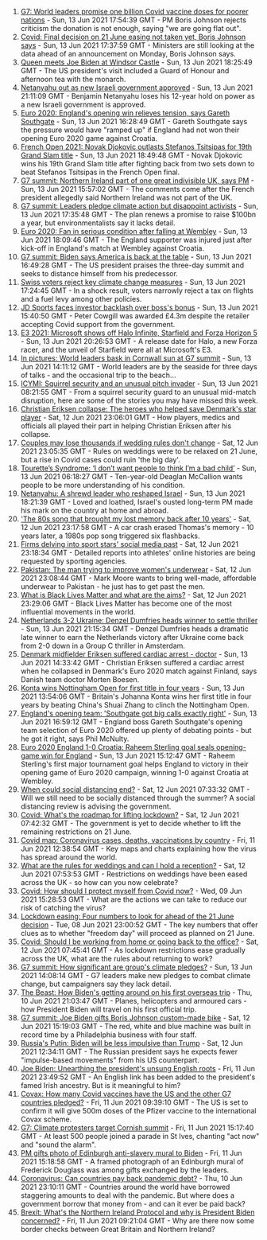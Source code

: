 1. [G7: World leaders promise one billion Covid vaccine doses for poorer nations](https://www.bbc.co.uk/news/uk-57461640) - Sun, 13 Jun 2021 17:54:39 GMT - PM Boris Johnson rejects criticism the donation is not enough, saying "we are going flat out".
2. [Covid: Final decision on 21 June easing not taken yet, Boris Johnson says](https://www.bbc.co.uk/news/uk-57459373) - Sun, 13 Jun 2021 17:37:59 GMT - Ministers are still looking at the data ahead of an announcement on Monday, Boris Johnson says.
3. [Queen meets Joe Biden at Windsor Castle](https://www.bbc.co.uk/news/uk-57461257) - Sun, 13 Jun 2021 18:25:49 GMT - The US president's visit included a Guard of Honour and afternoon tea with the monarch.
4. [Netanyahu out as new Israeli government approved](https://www.bbc.co.uk/news/world-middle-east-57462470) - Sun, 13 Jun 2021 21:11:09 GMT - Benjamin Netanyahu loses his 12-year hold on power as a new Israeli government is approved.
5. [Euro 2020: England's opening win relieves tension, says Gareth Southgate](https://www.bbc.co.uk/sport/football/57462180) - Sun, 13 Jun 2021 16:28:49 GMT - Gareth Southgate says the pressure would have "ramped up" if England had not won their opening Euro 2020 game against Croatia.
6. [French Open 2021: Novak Djokovic outlasts Stefanos Tsitsipas for 19th Grand Slam title](https://www.bbc.co.uk/sport/tennis/57461952) - Sun, 13 Jun 2021 18:49:48 GMT - Novak Djokovic wins his 19th Grand Slam title after fighting back from two sets down to beat Stefanos Tsitsipas in the French Open final.
7. [G7 summit: Northern Ireland part of one great indivisible UK, says PM](https://www.bbc.co.uk/news/uk-politics-57460077) - Sun, 13 Jun 2021 15:57:02 GMT - The comments come after the French president allegedly said Northern Ireland was not part of the UK.
8. [G7 summit: Leaders pledge climate action but disappoint activists](https://www.bbc.co.uk/news/world-57461670) - Sun, 13 Jun 2021 17:35:48 GMT - The plan renews a promise to raise $100bn a year, but environmentalists say it lacks detail.
9. [Euro 2020: Fan in serious condition after falling at Wembley](https://www.bbc.co.uk/news/uk-england-london-57461747) - Sun, 13 Jun 2021 18:09:46 GMT - The England supporter was injured just after kick-off in England's match at Wembley against Croatia.
10. [G7 summit: Biden says America is back at the table](https://www.bbc.co.uk/news/world-us-canada-57462047) - Sun, 13 Jun 2021 16:49:28 GMT - The US president praises the three-day summit and seeks to distance himself from his predecessor.
11. [Swiss voters reject key climate change measures](https://www.bbc.co.uk/news/world-europe-57457384) - Sun, 13 Jun 2021 17:24:45 GMT - In a shock result, voters narrowly reject a tax on flights and a fuel levy among other policies.
12. [JD Sports faces investor backlash over boss's bonus](https://www.bbc.co.uk/news/business-57459381) - Sun, 13 Jun 2021 15:40:50 GMT - Peter Cowgill was awarded £4.3m despite the retailer accepting Covid support from the government.
13. [E3 2021: Microsoft shows off Halo Infinite, Starfield and Forza Horizon 5](https://www.bbc.co.uk/news/technology-57464057) - Sun, 13 Jun 2021 20:26:53 GMT - A release date for Halo, a new Forza racer, and the unveil of Starfield were all at Microsoft's E3.
14. [In pictures: World leaders bask in Cornwall sun at G7 summit](https://www.bbc.co.uk/news/uk-57438878) - Sun, 13 Jun 2021 14:11:12 GMT - World leaders are by the seaside for three days of talks - and the occasional trip to the beach...
15. [ICYMI: Squirrel security and an unusual pitch invader](https://www.bbc.co.uk/news/world-57432086) - Sun, 13 Jun 2021 08:21:55 GMT - From a squirrel security guard to an unusual mid-match disruption, here are some of the stories you may have missed this week.
16. [Christian Eriksen collapse: The heroes who helped save Denmark's star player](https://www.bbc.co.uk/sport/football/57457388) - Sat, 12 Jun 2021 23:06:01 GMT - How players, medics and officials all played their part in helping Christian Eriksen after his collapse.
17. [Couples may lose thousands if wedding rules don't change](https://www.bbc.co.uk/news/business-57443284) - Sat, 12 Jun 2021 23:05:35 GMT - Rules on weddings were to be relaxed on 21 June, but a rise in Covid cases could ruin 'the big day'.
18. [Tourette’s Syndrome: ‘I don’t want people to think I’m a bad child’](https://www.bbc.co.uk/news/uk-northern-ireland-57435056) - Sun, 13 Jun 2021 06:18:27 GMT - Ten-year-old Deaglan McCallion wants people to be more understanding of his condition.
19. [Netanyahu: A shrewd leader who reshaped Israel](https://www.bbc.co.uk/news/world-middle-east-57306615) - Sun, 13 Jun 2021 18:21:39 GMT - Loved and loathed, Israel's ousted long-term PM made his mark on the country at home and abroad.
20. ['The 80s song that brought my lost memory back after 10 years'](https://www.bbc.co.uk/news/disability-50478524) - Sat, 12 Jun 2021 23:17:58 GMT - A car crash erased Thomas's memory - 10 years later, a 1980s pop song triggered six flashbacks.
21. [Firms delving into sport stars' social media past](https://www.bbc.co.uk/news/uk-57405347) - Sat, 12 Jun 2021 23:18:34 GMT - Detailed reports into athletes' online histories are being requested by sporting agencies.
22. [Pakistan: The man trying to improve women's underwear](https://www.bbc.co.uk/news/world-asia-57268691) - Sat, 12 Jun 2021 23:08:44 GMT - Mark Moore wants to bring well-made, affordable underwear to Pakistan - he just has to get past the men.
23. [What is Black Lives Matter and what are the aims?](https://www.bbc.co.uk/news/explainers-53337780) - Sat, 12 Jun 2021 23:29:06 GMT - Black Lives Matter has become one of the most influential movements in the world.
24. [Netherlands 3-2 Ukraine: Denzel Dumfries heads winner to settle thriller](https://www.bbc.co.uk/sport/football/51197759) - Sun, 13 Jun 2021 21:15:34 GMT - Denzel Dumfries heads a dramatic late winner to earn the Netherlands victory after Ukraine come back from 2-0 down in a Group C thriller in Amsterdam.
25. [Denmark midfielder Eriksen suffered cardiac arrest - doctor](https://www.bbc.co.uk/sport/football/57458630) - Sun, 13 Jun 2021 14:33:42 GMT - Christian Eriksen suffered a cardiac arrest when he collapsed in Denmark's Euro 2020 match against Finland, says Danish team doctor Morten Boesen.
26. [Konta wins Nottingham Open for first title in four years](https://www.bbc.co.uk/sport/tennis/57457123) - Sun, 13 Jun 2021 13:54:06 GMT - Britain's Johanna Konta wins her first title in four years by beating China's Shuai Zhang to clinch the Nottingham Open.
27. [England's opening team: 'Southgate got big calls exactly right'](https://www.bbc.co.uk/sport/football/57462001) - Sun, 13 Jun 2021 16:59:12 GMT - England boss Gareth Southgate's opening team selection of Euro 2020 offered up plenty of debating points - but he got it right, says Phil McNulty.
28. [Euro 2020 England 1-0 Croatia: Raheem Sterling goal seals opening-game win for England](https://www.bbc.co.uk/sport/av/football/57461626) - Sun, 13 Jun 2021 15:12:47 GMT - Raheem Sterling's first major tournament goal helps England to victory in their opening game of Euro 2020 campaign, winning 1-0 against Croatia at Wembley.
29. [When could social distancing end?](https://www.bbc.co.uk/news/uk-51506729) - Sat, 12 Jun 2021 07:33:32 GMT - Will we still need to be socially distanced through the summer? A social distancing review is advising the government.
30. [Covid: What's the roadmap for lifting lockdown?](https://www.bbc.co.uk/news/explainers-52530518) - Sat, 12 Jun 2021 07:42:32 GMT - The government is yet to decide whether to lift the remaining restrictions on 21 June.
31. [Covid map: Coronavirus cases, deaths, vaccinations by country](https://www.bbc.co.uk/news/world-51235105) - Fri, 11 Jun 2021 12:38:54 GMT - Key maps and charts explaining how the virus has spread around the world.
32. [What are the rules for weddings and can I hold a reception?](https://www.bbc.co.uk/news/explainers-52811509) - Sat, 12 Jun 2021 07:53:53 GMT - Restrictions on weddings have been eased across the UK - so how can you now celebrate?
33. [Covid: How should I protect myself from Covid now?](https://www.bbc.co.uk/news/health-57087517) - Wed, 09 Jun 2021 15:28:53 GMT - What are the actions we can take to reduce our risk of catching the virus?
34. [Lockdown easing: Four numbers to look for ahead of the 21 June decision](https://www.bbc.co.uk/news/57403888) - Tue, 08 Jun 2021 23:00:52 GMT - The key numbers that offer clues as to whether "freedom day" will proceed as planned on 21 June.
35. [Covid: Should I be working from home or going back to the office?](https://www.bbc.co.uk/news/business-52567567) - Sat, 12 Jun 2021 07:45:41 GMT - As lockdown restrictions ease gradually across the UK, what are the rules about returning to work?
36. [G7 summit: How significant are group's climate pledges?](https://www.bbc.co.uk/news/science-environment-57462040) - Sun, 13 Jun 2021 14:08:14 GMT - G7 leaders make new pledges to combat climate change, but campaigners say they lack detail.
37. [The Beast: How Biden's getting around on his first overseas trip](https://www.bbc.co.uk/news/world-us-canada-57424507) - Thu, 10 Jun 2021 21:03:47 GMT - Planes, helicopters and armoured cars - how President Biden will travel on his first official trip.
38. [G7 summit: Joe Biden gifts Boris Johnson custom-made bike](https://www.bbc.co.uk/news/world-us-canada-57453840) - Sat, 12 Jun 2021 15:19:03 GMT - The red, white and blue machine was built in record time by a Philadelphia business with four staff.
39. [Russia's Putin: Biden will be less impulsive than Trump](https://www.bbc.co.uk/news/world-europe-57454358) - Sat, 12 Jun 2021 12:34:11 GMT - The Russian president says he expects fewer "impulse-based movements" from his US counterpart.
40. [Joe Biden: Unearthing the president's unsung English roots](https://www.bbc.co.uk/news/world-us-canada-57394351) - Fri, 11 Jun 2021 23:49:52 GMT - An English link has been added to the president's famed Irish ancestry. But is it meaningful to him?
41. [Covax: How many Covid vaccines have the US and the other G7 countries pledged?](https://www.bbc.co.uk/news/world-55795297) - Fri, 11 Jun 2021 09:39:10 GMT - The US is set to confirm it will give 500m doses of the Pfizer vaccine to the international Covax scheme.
42. [G7: Climate protesters target Cornish summit](https://www.bbc.co.uk/news/uk-england-cornwall-57445814) - Fri, 11 Jun 2021 15:17:40 GMT - At least 500 people joined a parade in St Ives, chanting "act now" and "sound the alarm".
43. [PM gifts photo of Edinburgh anti-slavery mural to Biden](https://www.bbc.co.uk/news/uk-scotland-edinburgh-east-fife-57441825) - Fri, 11 Jun 2021 15:18:58 GMT - A framed photograph of an Edinburgh mural of Frederick Douglass was among gifts exchanged by the leaders.
44. [Coronavirus: Can countries pay back pandemic debt?](https://www.bbc.co.uk/news/57432260) - Thu, 10 Jun 2021 23:10:11 GMT - Countries around the world have borrowed staggering amounts to deal with the pandemic. But where does a government borrow that money from - and can it ever be paid back?
45. [Brexit: What's the Northern Ireland Protocol and why is President Biden concerned?](https://www.bbc.co.uk/news/explainers-53724381) - Fri, 11 Jun 2021 09:21:04 GMT - Why are there now some border checks between Great Britain and Northern Ireland?
